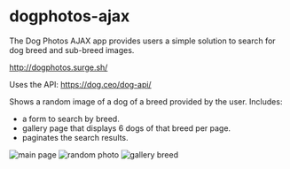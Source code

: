 # dogphotos-ajax

The Dog Photos AJAX app provides users a simple solution to search for dog breed and sub-breed images.

http://dogphotos.surge.sh/

Uses the API: https://dog.ceo/dog-api/

Shows a random image of a dog of a breed provided by the user.
Includes: 
- a form to search by breed.
- gallery page that displays 6 dogs of that breed per page.
- paginates the search results.

![main page]('screenshots/main-page.png')
![random photo]('screenshots/random-photo.png')
![gallery breed]('screenshots/gallery-breed.png')
